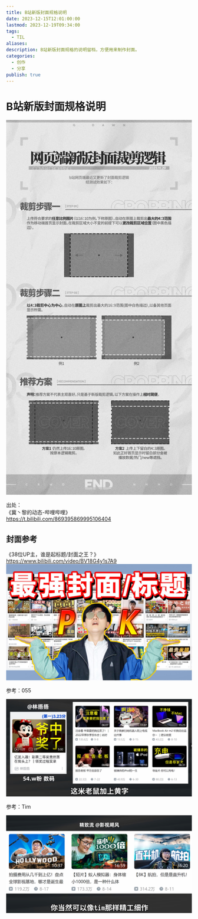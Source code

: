 ```yaml
---  
title: B站新版封面规格说明  
date: 2023-12-15T12:01:00:00  
lastmod: 2023-12-19T09:34:00  
tags:  
  - TIL  
aliases:   
description: B站新版封面规格的说明留档，方便用来制作封面。  
categories:  
  - 创作  
  - 分享  
publish: true  
---  
```

  
# B站新版封面规格说明  
   
![](Assets/e8670bcd90149e453bb038ae1f8c16fb.png)  
  
出处：  
《冀丶黎的动态-哔哩哔哩》  
https://t.bilibili.com/869395869995106404  
  
## 封面参考  
《38位UP主，谁是起标题/封面之王？》  
https://www.bilibili.com/video/BV18G4y1s7A9  
![](Assets/B站封面-LKS.png)  
  
参考：055  
  
![](Assets/Pasted-image-20231215124938.png)  
  
参考：Tim  
  
![](Assets/Pasted-image-20231215125342.png)  
  
